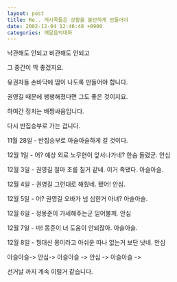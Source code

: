 ```yaml
---
layout: post
title: Re.. 게시족들은 상황을 불안하게 만들어야
date: 2002-12-04 12:46:48 +0900
categories: 깨달음의대화
---
```

낙관해도 안되고 비관해도 안되고
  
그 중간이 딱 좋겠지요.
  
유권자들 손바닥에 땀이 나도록 만들어야 합니다.
  
권영길 때문에 팽팽해졌다면 그도 좋은 것이지요.
  
하여간 정치는 배짱싸움입니다.
  
다시 반집승부로 가는 겁니다.
  

  

  
11월 28일 - 반집승부로 아슬아슬하게 갈 것이다.
  
12월 1일 - 어? 예상 외로 노무현이 앞서나가네? 한숨 돌렸군. 안심
  
12월 3일 - 권영길 절마 초를 칠거 같네. 이거 족됐다. 아슬아슬.
  
12월 4일 - 권영길 그런대로 해줬네. 됐어! 안심.
  
12월 5일 - 어? 권영길 오바가 넘 심한거 아녀? 아슬아슬.
  
12월 6일 - 정몽준이 가세해주는군 믿어볼께. 안심
  
12월 7일 - 마! 몽준이 너 도움이 안되잖아. 아슬아슬.
  
12월 8일 - 꿩대신 몽이라고 아쉬운 따나 없는거 보단 낫네. 안심
  

  
아슬아슬-> 안심-> 아슬아슬 -> 안심 -> 아슬아슬 ->
  

  
선거날 까지 계속 이럴거 같습니다.